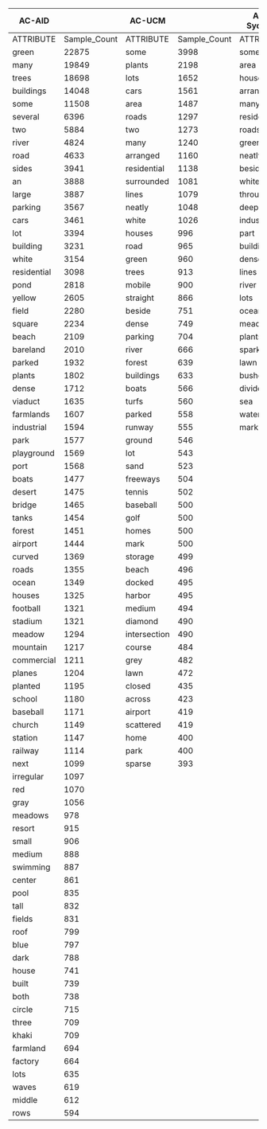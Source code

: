 | AC-AID      |              | AC-UCM       |              | AC-Sydney   |              |
| ----------- | ------------ | ------------ | ------------ | ----------- | ------------ |
| ATTRIBUTE   | Sample_Count | ATTRIBUTE    | Sample_Count | ATTRIBUTE   | Sample_Count |
| green       | 22875        | some         | 3998         | some        | 1830         |
| many        | 19849        | plants       | 2198         | area        | 1690         |
| trees       | 18698        | lots         | 1652         | houses      | 1261         |
| buildings   | 14048        | cars         | 1561         | arranged    | 1250         |
| some        | 11508        | area         | 1487         | many        | 1032         |
| several     | 6396         | roads        | 1297         | residential | 832          |
| two         | 5884         | two          | 1273         | roads       | 810          |
| river       | 4824         | many         | 1240         | green       | 710          |
| road        | 4633         | arranged     | 1160         | neatly      | 693          |
| sides       | 3941         | residential  | 1138         | beside      | 652          |
| an          | 3888         | surrounded   | 1081         | white       | 631          |
| large       | 3887         | lines        | 1079         | through     | 576          |
| parking     | 3567         | neatly       | 1048         | deep        | 463          |
| cars        | 3461         | white        | 1026         | industrial  | 453          |
| lot         | 3394         | houses       | 996          | part        | 441          |
| building    | 3231         | road         | 965          | buildings   | 421          |
| white       | 3154         | green        | 960          | densely     | 409          |
| residential | 3098         | trees        | 913          | lines       | 402          |
| pond        | 2818         | mobile       | 900          | river       | 328          |
| yellow      | 2605         | straight     | 866          | lots        | 279          |
| field       | 2280         | beside       | 751          | ocean       | 256          |
| square      | 2234         | dense        | 749          | meadow      | 253          |
| beach       | 2109         | parking      | 704          | plants      | 245          |
| bareland    | 2010         | river        | 666          | sparkling   | 233          |
| parked      | 1932         | forest       | 639          | lawn        | 224          |
| plants      | 1802         | buildings    | 633          | bushes      | 224          |
| dense       | 1712         | boats        | 566          | divided     | 213          |
| viaduct     | 1635         | turfs        | 560          | sea         | 198          |
| farmlands   | 1607         | parked       | 558          | waters      | 189          |
| industrial  | 1594         | runway       | 555          | marking     | 182          |
| park        | 1577         | ground       | 546          |             |              |
| playground  | 1569         | lot          | 543          |             |              |
| port        | 1568         | sand         | 523          |             |              |
| boats       | 1477         | freeways     | 504          |             |              |
| desert      | 1475         | tennis       | 502          |             |              |
| bridge      | 1465         | baseball     | 500          |             |              |
| tanks       | 1454         | golf         | 500          |             |              |
| forest      | 1451         | homes        | 500          |             |              |
| airport     | 1444         | mark         | 500          |             |              |
| curved      | 1369         | storage      | 499          |             |              |
| roads       | 1355         | beach        | 496          |             |              |
| ocean       | 1349         | docked       | 495          |             |              |
| houses      | 1325         | harbor       | 495          |             |              |
| football    | 1321         | medium       | 494          |             |              |
| stadium     | 1321         | diamond      | 490          |             |              |
| meadow      | 1294         | intersection | 490          |             |              |
| mountain    | 1217         | course       | 484          |             |              |
| commercial  | 1211         | grey         | 482          |             |              |
| planes      | 1204         | lawn         | 472          |             |              |
| planted     | 1195         | closed       | 435          |             |              |
| school      | 1180         | across       | 423          |             |              |
| baseball    | 1171         | airport      | 419          |             |              |
| church      | 1149         | scattered    | 419          |             |              |
| station     | 1147         | home         | 400          |             |              |
| railway     | 1114         | park         | 400          |             |              |
| next        | 1099         | sparse       | 393          |             |              |
| irregular   | 1097         |              |              |             |              |
| red         | 1070         |              |              |             |              |
| gray        | 1056         |              |              |             |              |
| meadows     | 978          |              |              |             |              |
| resort      | 915          |              |              |             |              |
| small       | 906          |              |              |             |              |
| medium      | 888          |              |              |             |              |
| swimming    | 887          |              |              |             |              |
| center      | 861          |              |              |             |              |
| pool        | 835          |              |              |             |              |
| tall        | 832          |              |              |             |              |
| fields      | 831          |              |              |             |              |
| roof        | 799          |              |              |             |              |
| blue        | 797          |              |              |             |              |
| dark        | 788          |              |              |             |              |
| house       | 741          |              |              |             |              |
| built       | 739          |              |              |             |              |
| both        | 738          |              |              |             |              |
| circle      | 715          |              |              |             |              |
| three       | 709          |              |              |             |              |
| khaki       | 709          |              |              |             |              |
| farmland    | 694          |              |              |             |              |
| factory     | 664          |              |              |             |              |
| lots        | 635          |              |              |             |              |
| waves       | 619          |              |              |             |              |
| middle      | 612          |              |              |             |              |
| rows        | 594          |              |              |             |              |
